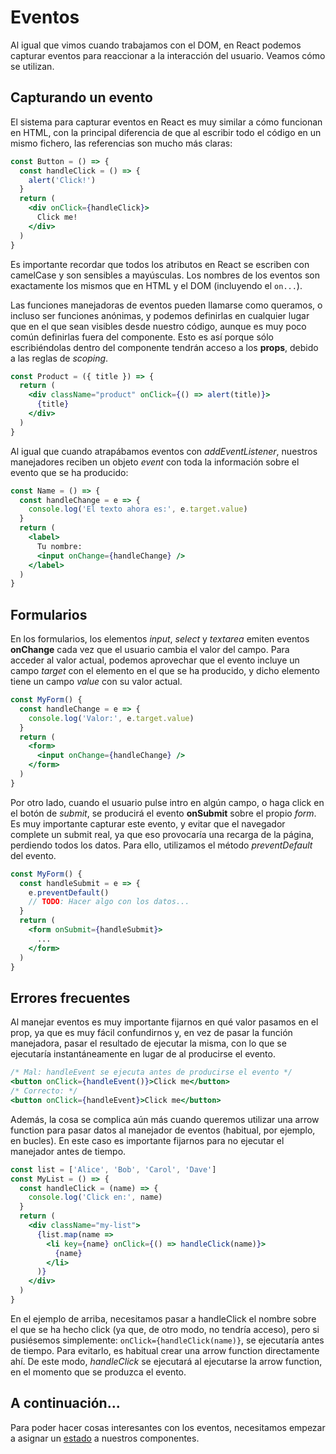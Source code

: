 # Eventos

Al igual que vimos cuando trabajamos con el DOM, en React podemos capturar
eventos para reaccionar a la interacción del usuario. Veamos cómo se utilizan.

## Capturando un evento

El sistema para capturar eventos en React es muy similar a cómo funcionan en
HTML, con la principal diferencia de que al escribir todo el código en un
mismo fichero, las referencias son mucho más claras:

```jsx
const Button = () => {
  const handleClick = () => {
    alert('Click!')
  }
  return (
    <div onClick={handleClick}>
      Click me!
    </div>
  )
}
```

Es importante recordar que todos los atributos en React se escriben con
camelCase y son sensibles a mayúsculas. Los nombres de los eventos son
exactamente los mismos que en HTML y el DOM (incluyendo el `on...`).

Las funciones manejadoras de eventos pueden llamarse como queramos, o incluso
ser funciones anónimas, y podemos definirlas en cualquier lugar que en el que
sean visibles desde nuestro código, aunque es muy poco común definirlas fuera
del componente. Esto es así porque sólo escribiéndolas dentro del componente
tendrán acceso a los **props**, debido a las reglas de _scoping_.

```jsx
const Product = ({ title }) => {
  return (
    <div className="product" onClick={() => alert(title)}>
      {title}
    </div>
  )
}
```

Al igual que cuando atrapábamos eventos con _addEventListener_, nuestros
manejadores reciben un objeto _event_ con toda la información sobre el evento
que se ha producido:

```jsx
const Name = () => {
  const handleChange = e => {
    console.log('El texto ahora es:', e.target.value)
  }
  return (
    <label>
      Tu nombre:
      <input onChange={handleChange} />
    </label>
  )
}
```

## Formularios

En los formularios, los elementos _input_, _select_ y _textarea_ emiten eventos
**onChange** cada vez que el usuario cambia el valor del campo. Para acceder
al valor actual, podemos aprovechar que el evento incluye un campo _target_ con
el elemento en el que se ha producido, y dicho elemento tiene un campo _value_
con su valor actual.

```jsx
const MyForm() {
  const handleChange = e => {
    console.log('Valor:', e.target.value)
  }
  return (
    <form>
      <input onChange={handleChange} />
    </form>
  )
}
```

Por otro lado, cuando el usuario pulse intro en algún campo, o haga click en el
botón de _submit_, se producirá el evento **onSubmit** sobre el propio _form_.
Es muy importante capturar este evento, y evitar que el navegador complete un
submit real, ya que eso provocaría una recarga de la página, perdiendo todos
los datos. Para ello, utilizamos el método _preventDefault_ del evento.

```jsx
const MyForm() {
  const handleSubmit = e => {
    e.preventDefault()
    // TODO: Hacer algo con los datos...
  }
  return (
    <form onSubmit={handleSubmit}>
      ...
    </form>
  )
}
```

## Errores frecuentes

Al manejar eventos es muy importante fijarnos en qué valor pasamos en el prop,
ya que es muy fácil confundirnos y, en vez de pasar la función manejadora,
pasar el resultado de ejecutar la misma, con lo que se ejecutaría
instantáneamente en lugar de al producirse el evento.

```jsx
/* Mal: handleEvent se ejecuta antes de producirse el evento */
<button onClick={handleEvent()}>Click me</button>
/* Correcto: */
<button onClick={handleEvent}>Click me</button>
```

Además, la cosa se complica aún más cuando queremos utilizar una arrow function
para pasar datos al manejador de eventos (habitual, por ejemplo, en bucles). En
este caso es importante fijarnos para no ejecutar el manejador antes de tiempo.

```jsx
const list = ['Alice', 'Bob', 'Carol', 'Dave']
const MyList = () => {
  const handleClick = (name) => {
    console.log('Click en:', name)
  }
  return (
    <div className="my-list">
      {list.map(name =>
        <li key={name} onClick={() => handleClick(name)}>
          {name}
        </li>
      )}
    </div>
  )
}
```

En el ejemplo de arriba, necesitamos pasar a handleClick el nombre sobre el que
se ha hecho click (ya que, de otro modo, no tendría acceso), pero si pusiésemos
simplemente: `onClick={handleClick(name)}`, se ejecutaría antes de tiempo. Para
evitarlo, es habitual crear una arrow function directamente ahí. De este modo,
_handleClick_ se ejecutará al ejecutarse la arrow function, en el momento que
se produzca el evento.

## A continuación...

Para poder hacer cosas interesantes con los eventos, necesitamos empezar a
asignar un [estado](./06-state.md) a nuestros componentes.
